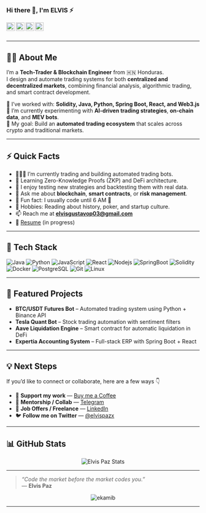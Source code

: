 ### Hi there 👋, I'm ELVIS ⚡  

<a href="https://www.linkedin.com/in/elvis-paz/">
  <img align="left" alt="Elvis LinkedIn" width="22px" src="https://cdn.jsdelivr.net/npm/simple-icons@v3/icons/linkedin.svg" />
</a>

<a href="https://t.me/elvispazx">
  <img align="left" alt="Elvis Telegram" width="22px" src="https://cdn.jsdelivr.net/npm/simple-icons@v3/icons/telegram.svg" />
</a>

<a href="https://twitter.com/elvispazx">
  <img align="left" alt="Elvis Twitter" width="22px" src="https://cdn.jsdelivr.net/npm/simple-icons@v3/icons/twitter.svg" />
</a>

<a href="mailto:elvisgustavop03@gmail.com">
  <img align="left" alt="Elvis Email" width="22px" src="https://cdn.jsdelivr.net/npm/simple-icons@v3/icons/gmail.svg" />
</a>

<br/>
<br/>

---

## 👨‍💻 About Me  
I’m a **Tech-Trader & Blockchain Engineer** from 🇭🇳 Honduras.  
I design and automate trading systems for both **centralized and decentralized markets**, combining financial analysis, algorithmic trading, and smart contract development.

💼 I’ve worked with: **Solidity, Java, Python, Spring Boot, React, and Web3.js**  
🔬 I’m currently experimenting with **AI-driven trading strategies**, **on-chain data**, and **MEV bots**.  
🚀 My goal: Build an **automated trading ecosystem** that scales across crypto and traditional markets.

---

## ⚡ Quick Facts  

- 👨🏽‍💻 I’m currently trading and building automated trading bots.  
- 🌱 Learning Zero-Knowledge Proofs (ZKP) and DeFi architecture.  
- 🧠 I enjoy testing new strategies and backtesting them with real data.  
- 💬 Ask me about **blockchain**, **smart contracts**, or **risk management**.  
- 🎯 Fun fact: I usually code until 6 AM 🧃  
- 🧩 Hobbies: Reading about history, poker, and startup culture.  
- 📫 Reach me at **elvisgustavop03@gmail.com**  
- 📝 [Resume](https://www.canva.com/design/DAD8JlnPFhw/3v-OrtVl-UETeMGVfscAgQ/view?) (in progress)

---

## 🧠 Tech Stack  

![Java](https://img.shields.io/badge/-Java-black?style=flat-square&logo=java)
![Python](https://img.shields.io/badge/-Python-black?style=flat-square&logo=python)
![JavaScript](https://img.shields.io/badge/-JavaScript-black?style=flat-square&logo=javascript)
![React](https://img.shields.io/badge/-React-black?style=flat-square&logo=react)
![Nodejs](https://img.shields.io/badge/-Nodejs-black?style=flat-square&logo=node.js)
![SpringBoot](https://img.shields.io/badge/-SpringBoot-black?style=flat-square&logo=springboot)
![Solidity](https://img.shields.io/badge/-Solidity-black?style=flat-square&logo=solidity)
![Docker](https://img.shields.io/badge/-Docker-black?style=flat-square&logo=docker)
![PostgreSQL](https://img.shields.io/badge/-PostgreSQL-black?style=flat-square&logo=postgresql)
![Git](https://img.shields.io/badge/-Git-black?style=flat-square&logo=git)
![Linux](https://img.shields.io/badge/-Linux-black?style=flat-square&logo=linux)

---

## 🚀 Featured Projects  

- **BTC/USDT Futures Bot** – Automated trading system using Python + Binance API  
- **Tesla Quant Bot** – Stock trading automation with sentiment filters  
- **Aave Liquidation Engine** – Smart contract for automatic liquidation in DeFi  
- **Expertia Accounting System** – Full-stack ERP with Spring Boot + React  

---

## 💡 Next Steps  

If you’d like to connect or collaborate, here are a few ways 👇  

- 💸 **Support my work** — [Buy me a Coffee](https://www.buymeacoffee.com/elvispazx)  
- 🤝 **Mentorship / Collab** — [Telegram](https://t.me/elvispazx)  
- 💼 **Job Offers / Freelance** — [LinkedIn](https://www.linkedin.com/in/elvis-paz/)  
- 🐦 **Follow me on Twitter** — [@elvispazx](https://twitter.com/elvispazx)  

---

## 📊 GitHub Stats  

<p align="center">
  <img src="https://github-readme-stats.vercel.app/api?username=ekamib&show_icons=true&theme=gotham" alt="Elvis Paz Stats" />
</p>

---

> _“Code the market before the market codes you.”_  
> — **Elvis Paz**


<p align="center"> <img src="https://github-readme-stats.vercel.app/api?username=ekamib&show_icons=true&theme=gotham" alt="ekamib" />

<hr/>



